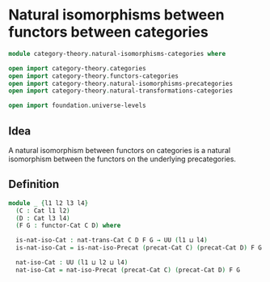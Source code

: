#  Natural isomorphisms between functors between categories

```agda
module category-theory.natural-isomorphisms-categories where

open import category-theory.categories
open import category-theory.functors-categories
open import category-theory.natural-isomorphisms-precategories
open import category-theory.natural-transformations-categories

open import foundation.universe-levels
```

## Idea

A natural isomorphism between functors on categories is a natural isomorphism between the functors on the underlying precategories.

## Definition

```agda
module _ {l1 l2 l3 l4}
  (C : Cat l1 l2)
  (D : Cat l3 l4)
  (F G : functor-Cat C D) where

  is-nat-iso-Cat : nat-trans-Cat C D F G → UU (l1 ⊔ l4)
  is-nat-iso-Cat = is-nat-iso-Precat (precat-Cat C) (precat-Cat D) F G

  nat-iso-Cat : UU (l1 ⊔ l2 ⊔ l4)
  nat-iso-Cat = nat-iso-Precat (precat-Cat C) (precat-Cat D) F G
```
